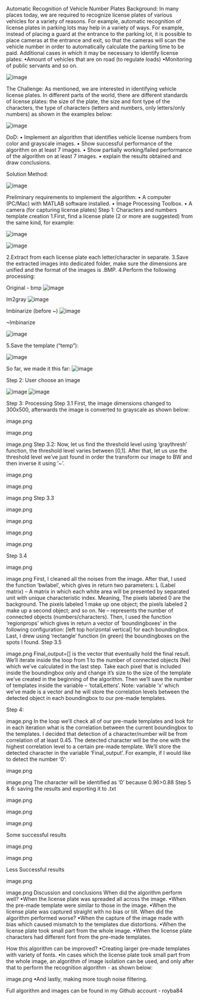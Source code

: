 Automatic Recognition of Vehicle Number Plates
Background:
 In many places today, we are required to recognize license plates of various vehicles for a variety of reasons.
For example, automatic recognition of license plates in parking lots may help in a variety of ways. For example, instead of placing a guard at the entrance to the parking lot, it is possible to place cameras at the entrance and exit, so that the cameras will scan the vehicle number in order to automatically calculate the parking time to be paid.
Additional cases in which it may be necessary to identify license plates:
•Amount of vehicles that are on road (to regulate loads)
•Monitoring of public servants and so on.

![image](https://user-images.githubusercontent.com/105777016/225882368-4a6d3785-5147-40ac-bd50-3d69344ff9bd.png)


The Challenge:
As mentioned, we are interested in identifying vehicle license plates. In different parts of the world, there are different standards of license plates: the size of the plate, the size and font type of the characters, the type of characters (letters and numbers, only letters/only numbers) as shown in the examples below:

![image](https://user-images.githubusercontent.com/105777016/225882395-865ee07b-671e-4dea-b015-029f124b19bc.png)

DoD:
 • Implement an algorithm that identifies vehicle license numbers from color and grayscale images.
• Show successful performance of the algorithm on at least 7 images.
• Show partially working/failed performance of the algorithm on at least 7 images.
• explain the results obtained and draw conclusions.

Solution Method:

![image](https://user-images.githubusercontent.com/105777016/225882452-fb42a08d-7b25-45ed-beef-9534264c8d93.png)


Preliminary requirements to implement the algorithm:
• A computer (PC/Mac) with MATLAB software installed.
• Image Processing Toolbox.
• A camera (for capturing license plates)
Step 1: Characters and numbers template creation
 1.First, find a license plate (2 or more are suggested) from the same kind, for example:

![image](https://user-images.githubusercontent.com/105777016/225882478-daa5f7d9-cdd0-42ed-83c2-40afea8cebf5.png)

![image](https://user-images.githubusercontent.com/105777016/225882500-bf13adbe-b88a-43bd-8b50-426ac72b66b2.png)

2.Extract from each license plate each letter/character in separate.
3.Save the extracted images into dedicated folder, make sure the dimensions are unified and the format of the images is .BMP.
4.Perform the following processing:

Original - bmp 
![image](https://user-images.githubusercontent.com/105777016/225882643-90db13b5-d515-4214-bfe9-d76533b98a89.png)


Im2gray
![image](https://user-images.githubusercontent.com/105777016/225882660-61cb7858-1776-4849-af80-be9bdfe09167.png)

Imbinarize (before ~)
![image](https://user-images.githubusercontent.com/105777016/225882689-5b57d4fb-24e9-402d-9435-f2402b694c8a.png)


~Imbinarize

![image](https://user-images.githubusercontent.com/105777016/225882712-d1be59b8-08ab-4a39-9c3c-0060db4d149f.png)

5.Save the template (“temp”): 

![image](https://user-images.githubusercontent.com/105777016/225882741-e5133aba-a5dd-4a80-a842-34dae71ec58c.png)

So far, we made it this far:
![image](https://user-images.githubusercontent.com/105777016/225882761-85b66ba9-8302-418f-a699-5e1a142e743d.png)


Step 2: User choose an image

![image](https://user-images.githubusercontent.com/105777016/225882779-b97fb25a-0bcb-4cde-b795-76cdce4692c7.png)
![image](https://user-images.githubusercontent.com/105777016/225882810-41d973e2-ab1e-41d6-b5fc-46a92307e2a9.png)


Step 3: Processing
Step 3.1
 First, the image dimensions changed to 300x500, afterwards the image is converted to grayscale as shown below:

image.png

image.png

image.png
Step 3.2:
Now, let us find the threshold level using ‘graythresh’ function, the threshold level varies between [0,1]. After that, let us use the threshold level we’ve just found in order the transform our image to BW and then inverse it using ‘~’.

image.png

image.png

image.png
Step 3.3


image.png

image.png

image.png

image.png

Step 3.4

image.png

image.png
First, I cleaned all the noises from the image. After that, I used the function ‘bwlabel’, which gives in return two parameters:
L (Label matrix) – A matrix in which each white area will be presented by separated unit with unique characteristic index. Meaning, The pixels labeled 0 are the background. The pixels labeled 1 make up one object; the pixels labeled 2 make up a second object; and so on.
Ne – represents the number of connected objects (numbers/characters).
Then, I used the function ‘regionprops’ which gives in return a vector of ‘boundingboxes’ in the following configuration: [left top horizontal vertical] for each boundingbox.
Last, I drew using ‘rectangle’ function (in green) the boundingboxes on the spots I found.
Step 3.5

image.png
Final_output=[] is the vector that eventually hold the final result.
We’ll iterate inside the loop from 1 to the number of connected objects (Ne) which we’ve calculated in the last step.
Take each pixel that is included inside the boundingbox only and change it’s size to the size of the template we’ve created in the beginning of the algorithm.
Then we’ll save the number of templates inside the variable – ‘totalLetters’.
Note: variable ‘x’ which we’ve made is a vector and he will store the correlation levels between the detected object in each boundingbox to our pre-made templates.

Step 4:
 
image.png
In the loop we’ll check all of our pre-made templates and look for in each iteration what is the correlation between the current boundingbox to the templates.
I decided that detection of a character/number will be from correlation of at least 0.45.
The detected character will be the one with the highest correlation level to a certain pre-made template.
We’ll store the detected character in the variable ‘Final_output’.
For example, if I would like to detect the number ‘0’:

image.png

image.png
The character will be identified as ‘0’ because 0.96>0.88
Step 5 & 6: saving the results and exporting it to .txt
 
image.png


image.png

image.png

Some successful results
 
image.png

image.png

Less Successful results
 
image.png

image.png
Discussion and conclusions
 When did the algorithm perform well?
•When the license plate was spreaded all across the image.
•When the pre-made template were similar to those in the image.
•When the license plate was captured straight with no bias or tilt.
When did the algorithm performed worse?
•When the capture of the image made with bias which caused mismatch to the templates due distortions.
•When the license plate took small part from the whole image.
•When the license plate characters had different font from the pre-made templates.

How this algorithm can be improved?
 •Creating larger pre-made templates with variety of fonts.
•In cases which the license plate took small part from the whole image, an algorithm of image isolation can be used, and only after that to perform the recognition algorithm - as shown below:

image.png
•And lastly, making more tough noise filtering.

Full algorithm and images can be found in my Github account - royba84
